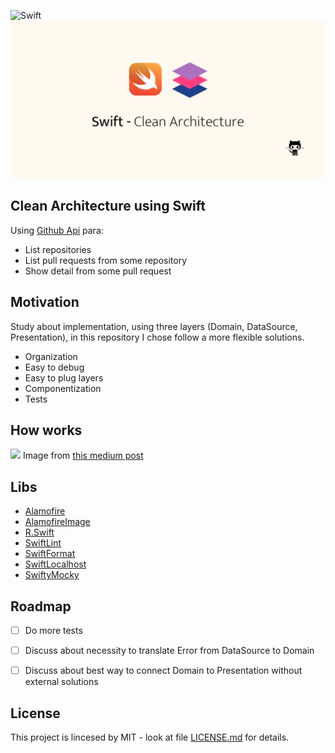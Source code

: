 ![Swift](https://github.com/Tavernari/IOSArchitecture/workflows/Swift/badge.svg?branch=master)
![](GithubMidia.png)
## **Clean Architecture using Swift**

Using  [Github Api](https://developer.github.com/v3/search/) para:
- List repositories
- List pull requests from some repository
- Show detail from some pull request

## Motivation
 Study about implementation, using three layers (Domain, DataSource, Presentation), in this repository I chose follow a more flexible solutions.

- Organization
- Easy to debug
- Easy to plug layers
- Componentization 
- Tests

## How works
![](https://miro.medium.com/max/2950/1*N3ypUNMUGv87qUL57JyqJA.png)
Image from [this medium post](https://tech.olx.com/clean-architecture-and-mvvm-on-ios-c9d167d9f5b3 "this post")
## Libs
* [Alamofire](https://github.com/Alamofire/Alamofire)
* [AlamofireImage](https://github.com/Alamofire/AlamofireImage)
* [R.Swift](https://github.com/mac-cain13/R.swift)
* [SwiftLint](https://github.com/realm/SwiftLint)
* [SwiftFormat](https://github.com/nicklockwood/SwiftFormat)
* [SwiftLocalhost](https://github.com/depoon/SwiftLocalhost)
* [SwiftyMocky](https://github.com/MakeAWishFoundation/SwiftyMocky)

## Roadmap
- [ ] Do more tests
- [ ] Discuss about necessity to translate Error from DataSource to Domain
- [ ] Discuss about best way to connect Domain to Presentation without external solutions


## License
This project is lincesed by MIT - look at file [LICENSE.md](LICENSE) for details.
